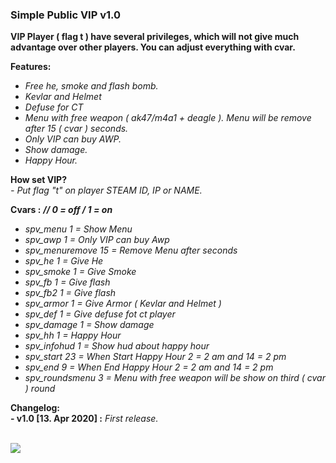 ### Simple Public VIP v1.0

**VIP Player ( flag t ) have several privileges, which will not give much advantage over other players. 
You can adjust everything with cvar.**

**Features:**
- *Free he, smoke and flash bomb.*
- *Kevlar and Helmet*
- *Defuse for CT*
- *Menu with free weapon	( ak47/m4a1 + deagle ). Menu will be remove after 15 ( cvar ) seconds.*  
- *Only VIP can buy AWP.*
- *Show damage.*
- *Happy Hour.*

**How set VIP?** <br>
*- Put flag "t" on player STEAM ID, IP or NAME.*

**Cvars :** 
***// 0 = off / 1 = on***
- *spv_menu 1 = Show Menu*
- *spv_awp 1 = Only VIP can buy Awp*
- *spv_menuremove 15 = Remove Menu after seconds*
- *spv_he 1 = Give He*
- *spv_smoke 1 = Give Smoke*
- *spv_fb 1 = Give flash*
- *spv_fb2 1 = Give flash*
- *spv_armor 1 = Give Armor ( Kevlar and Helmet )*
- *spv_def 1 = Give defuse fot ct player*
- *spv_damage 1 = Show damage*
- *spv_hh 1 = Happy Hour*
- *spv_infohud 1 = Show hud about happy hour* 
- *spv_start 23 = When Start Happy Hour 2 = 2 am and 14 = 2 pm*
- *spv_end 9 = When End Happy Hour 2 = 2 am and 14 = 2 pm*	
- *spv_roundsmenu 3 = Menu with free weapon will be show on third ( cvar ) round*


**Changelog:** <br>
**- v1.0 [13. Apr 2020] :** *First release.* <br>
<br>

![](https://i.imgur.com/SfHMrn1.png)
